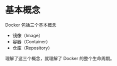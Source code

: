# 基本概念

Docker 包括三个基本概念

* 镜像（Image）
* 容器（Container）
* 仓库（Repository）

理解了这三个概念，就理解了 Docker 的整个生命周期。

